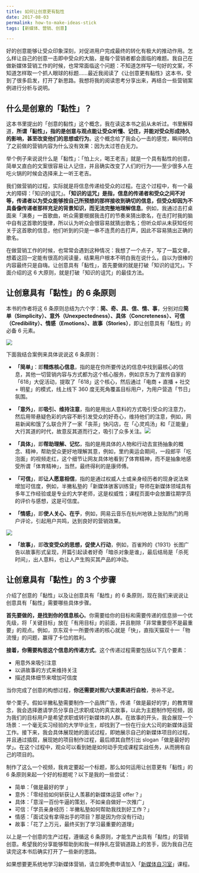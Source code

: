 ```yaml
---
title: 如何让创意更有黏性
date: 2017-08-03
permalink: how-to-make-ideas-stick
tags: [新媒体、营销、创意]

---
```


好的创意能够让受众印象深刻，对促进用户完成最终的转化有极大的推动作用。怎么样让自己的创意一击即中受众的大脑，是每个营销者都会面临的难题。我自己在做新媒体营销工作的时候，也常常面临这个问题：不知道怎样写一句好的文案，不知道怎样取一个抓人眼球的标题……最近我阅读了《让创意更有黏性》这本书，受到了很多启发，打开了新思路。我想将我的阅读思考分享出来，再结合一些营销案例进行分析与说明。

## 什么是创意的「黏性」？
这本书里提出的「创意的黏性」这个概念，我在读这本书之前从未听过。书里解释道，**所谓「黏性」，指的是创意与观点能让受众听懂、记住，并能对受众形成持久的影响，甚至改变他们的思想或行为**。这个概念给了我会心一击的感觉，瞬间明白了之前做的营销内容为什么没有效果：因为太过苍白无力。

举个例子来说说什么是「黏性」：「怕上火，喝王老吉」就是一个具有黏性的创意，简单又直白的文案很容易让人记住，并且确实改变了人们的行为——至少很多人在吃火锅的时候会选择来上一听王老吉。

我们做营销的过程，实际就是将信息传递给受众的过程。在这个过程中，有一个最大的障碍：「知识的诅咒」。**「知识的诅咒」是指，信息的传递者和受众之间不对等，传递者以为受众能够按自己所预想的那样接收到确切的信息，但受众却因为不具备像传递者那样充足的背景知识，而无法完整地理解信息**。例如，我通过击打桌面来「演奏」一首歌曲，听众需要根据我击打的节奏来猜出歌名，在击打时我的脑中自有这首歌的旋律，所以认为听众会很容易就猜出歌名；但听众却从未获知任何关于这首歌的信息，他们听到的只是一串不连贯的击打声，因此不容易猜出正确的歌名。

在做营销工作的时候，也常常会遇到这种情况：我想了一个点子，写了一篇文章，想着这回一定能有很高的阅读量，结果用户根本不明白我在说什么，自以为很棒的内容最终只是自嗨。让创意具有「黏性」，首先要做的就是打破「知识的诅咒」。下面介绍的这 6 大原则，就是打破「知识的诅咒」的最佳方法。

## 让创意具有「黏性」的 6 条原则 
本书的作者将这 6 条原则总结为六个字：**简、奇、具、信、情、事**，分别对应**简单（Simplicity）、意外（Unexpectedness）、具体（Concreteness）、可信（Credibility）、情感（Emotions）、故事（Stories）**，即让创意具有「黏性」的必备 6 元素。

![](http://cdn.bpteach.com/17-8-3/98759487.jpg)

下面我结合案例来具体说说这 6 条原则：
* **「简单」**：即**精炼核心信息**，指的是在你所要传达的信息中找到最核心的信息，其他一切营销内容与方式都为这个核心服务，例如京东为了宣传自家的「618」大促活动，提取了「618」这个核心，然后通过「电商 + 直播 + 社交 + 明星」的模式，线上线下 360 度无死角覆盖目标用户，为用户营造「节日」氛围。
* **「意外」**，即**吸引、维持注意**，指的是用出人意料的方式吸引受众的注意力，然后用带悬疑色彩的内容不断引发受众的好奇心，维持他们的注意，例如，网易新闻和饿了么联合开了一家「丧茶」快闪店，在「心灵鸡汤」和「正能量」大行其道的时代，故意反其道而行之，吸引了众多关注。![](http://cdn.bpteach.com/17-8-3/91062035.jpg)

* **「具体」**，即**帮助理解、记忆**，指的是用具体的人物和行动去宣扬抽象的概念、精神，帮助受众更好地理解其意，例如，里约奥运会期间，一段郎平「吃泡面」的视频走红，这个细节让网友具体地看到了体育精神，而不是抽象地感受所谓「体育精神」，当然，最终得利的是康师傅。  
* **「可信」**，即**让人愿意相信**，指的是通过权威人士或亲身经历者的现身说法来增加可信度，例如，半撇私塾的「新媒体骇客训练营」导师在新媒体领域具有多年工作经验或是专业的大学老师，这是权威性；课程页面中会放置往期学员的评价与感想，这是可信度。
* **「情感」**，即**使人关心、在乎**，例如，网易云音乐在杭州地铁上张贴热门的用户评论，引起用户共鸣，达到良好的营销效果。

![](http://cdn.bpteach.com/17-8-3/59505151.jpg)

* **「故事」**，即**改变受众的思想，促使人行动**，例如，百雀羚的《1931》长图广告以故事形式呈现，开篇引起读者好奇「暗杀对象是谁」，最后结局是「杀死时间」，出人意料，也让人产生购买其产品的冲动。  

## 让创意具有「黏性」的 3 个步骤

介绍了创意的「黏性」以及让创意具有「黏性」的 6 条原则，现在我们来说说让创意具有「黏性」需要哪些具体步骤。

**首先要做的，是找到你的信息核心**。你需要给你的目标和需要传递的信息排一个优先级，将「关键目标」放在「有用目标」的前面，并且剔除「非常重要但不是最重要」的观点。例如，京东双十一所要传递的核心就是「快」，直指天猫双十一「物流慢」的问题，赢得了卡位的胜利。

**接着，你需要构思这个信息的传递方式**。这个传递过程需要包括以下几个要素：
* 用意外来吸引注意  
* 以讲故事的方式来维持关注  
* 描述具体细节来增加可信度  

当你完成了创意的构想过程，**你还需要对照六大要素进行自检**，弥补不足。

举个栗子。假如半撇私塾需要制作一个品牌广告，传递「做是最好的学」的教育理念，我会选择邀请学员分享自己求职成功的真实故事，以此为主题制作短视频，因为我们的目标用户是希望求职或转行新媒体的人群。在故事的开头，我会展现一个场景：一个毫无实习经验的大学毕业生，却找到了一份在行业大公司的新媒体运营工作。接下来，我会具体展现她的面试过程，即她展示自己的新媒体项目的过程，并且通过插叙，展现她的项目制作过程，最后顺其自然引出 slogan「做是最好的学」。在这个过程中，观众可以看到她是如何动手完成课程实战任务，从而拥有自己的项目的。

制作了这么一个视频，我肯定要起一个标题，那么如何运用让创意更有「黏性」的 6 条原则来起一个好的标题呢？以下是我的一些尝试：
* 简单：「做是最好的学 」 
* 意外：「零经验如何斩获让人羡慕的新媒体运营 offer？」
* 具体：「意淫一百份牛逼的策划，不如亲自做好一次推广」  
* 可信：「学员亲身经历：半撇私塾如何帮助我找到好工作？」
* 情感：「面试没有拿得出手的项目？那是因为你没有行动」
* 故事：「花了上万元，最终买到了学习最重要的道理」


以上是一个创意的生产过程，遵循这 6 条原则，才能生产出具有「黏性」的营销创意。希望我的分享能够帮助到和我一样挣扎在营销道路上的苦手，因为我自己在读完这本书后确实打开了一些新的思路。

如果想要更系统地学习新媒体营销，请立即免费申请加入「[新媒体自习室](http://learn.bpteach.com/course/100?utm_source=zhihu.com&utm_medium=referral&utm_campaign=mkg102-lx&utm_term=how-to-make-ideas-stick&utm_content=textlink)」课程。

